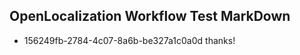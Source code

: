 ## OpenLocalization Workflow Test MarkDown
* 156249fb-2784-4c07-8a6b-be327a1c0a0d thanks!

<!--HONumber=Aug16_HO3-->


